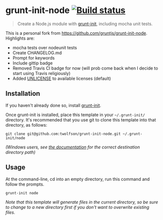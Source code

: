 # grunt-init-node [![Build status](https://travis-ci.org/twolfson/grunt-init-node.png?branch=master)](https://travis-ci.org/twolfson/grunt-init-node)

> Create a Node.js module with [grunt-init][], including mocha unit tests.

This is a personal fork from https://github.com/gruntjs/grunt-init-node. Highlights are:

- mocha tests over nodeunit tests
- Create CHANGELOG.md
- Prompt for keywords
- Include gittip badge
- Removed Travis CI badge for now (will prob come back when I decide to start using Travis religiously)
- Added [UNLICENSE][unlicense-site] to available licenses (default)

[unlicense-site]: http://unlicense.org/
[grunt-init]: http://gruntjs.com/project-scaffolding

## Installation
If you haven't already done so, install [grunt-init][].

Once grunt-init is installed, place this template in your `~/.grunt-init/` directory. It's recommended that you use git to clone this template into that directory, as follows:

```
git clone git@github.com:twolfson/grunt-init-node.git ~/.grunt-init/node
```

_(Windows users, see [the documentation][grunt-init] for the correct destination directory path)_

## Usage

At the command-line, cd into an empty directory, run this command and follow the prompts.

```
grunt-init node
```

_Note that this template will generate files in the current directory, so be sure to change to a new directory first if you don't want to overwrite existing files._
